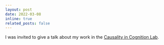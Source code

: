 ```yaml
---
layout: post
date: 2022-03-08
inline: true
related_posts: false
---
```


I was invited to give a talk about my work in the [Causality in Cognition Lab](https://cicl.stanford.edu/).
